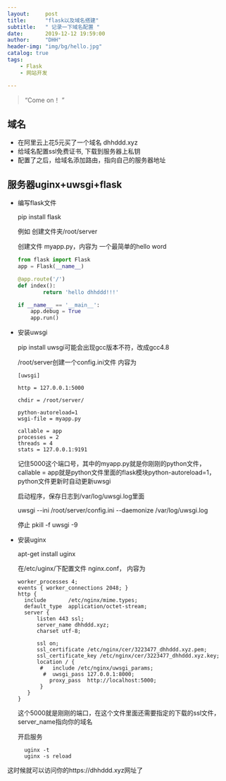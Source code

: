 ```yaml
---
layout:     post
title:      "flask以及域名搭建"
subtitle:   " 记录一下域名配置 "
date:       2019-12-12 19:59:00
author:     "DHH"
header-img: "img/bg/hello.jpg"
catalog: true
tags:
    - Flask
    - 网站开发

---
```



> “Come on！ ”

## 域名

*  在阿里云上花5元买了一个域名 dhhddd.xyz
*  给域名配置ssl免费证书, 下载到服务器上私钥
*  配置了之后，给域名添加路由，指向自己的服务器地址

## 服务器uginx+uwsgi+flask

* 编写flask文件

  pip install flask

  例如 创建文件夹/root/server
  
  创建文件 myapp.py，内容为 一个最简单的hello word 
  ```python
  from flask import Flask
  app = Flask(__name__)

  @app.route('/')
  def index():
          return 'hello dhhddd!!!'

  if __name__ == '__main__':
      app.debug = True
      app.run()
  ```

* 安装uwsgi

  pip install uwsgi可能会出现gcc版本不符，改成gcc4.8

  /root/server创建一个config.ini文件 内容为

  ```
  [uwsgi]
  
  http = 127.0.0.1:5000
  
  chdir = /root/server/
  
  python-autoreload=1
  wsgi-file = myapp.py
  
  callable = app
  processes = 2
  threads = 4
  stats = 127.0.0.1:9191
  ```

  记住5000这个端口号，其中的myapp.py就是你刚刚的python文件，  callable = app就是python文件里面的flask模块python-autoreload=1，python文件更新时自动更新uwsgi

  启动程序，保存日志到/var/log/uwsgi.log里面

  uwsgi --ini /root/server/config.ini --daemonize /var/log/uwsgi.log

  停止 pkill -f uwsgi -9

* 安装uginx

  apt-get install uginx

  在/etc/uginx/下配置文件 nginx.conf， 内容为

  ```
  worker_processes 4;
  events { worker_connections 2048; }
  http {
    include       /etc/nginx/mime.types;
    default_type  application/octet-stream;
    server {
        listen 443 ssl;
        server_name dhhddd.xyz;
        charset utf-8;

        ssl on;
        ssl_certificate /etc/nginx/cer/3223477_dhhddd.xyz.pem;
        ssl_certificate_key /etc/nginx/cer/3223477_dhhddd.xyz.key;
        location / {
         #   include /etc/nginx/uwsgi_params;
          #  uwsgi_pass 127.0.0.1:8000;
       		proxy_pass  http://localhost:5000;
         }
     }
  }
  ```

  这个5000就是刚刚的端口，在这个文件里面还需要指定的下载的ssl文件，server_name指向你的域名

  开启服务

        uginx -t
        uginx -s reload

这时候就可以访问你的https://dhhddd.xyz网址了

